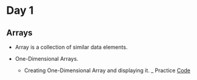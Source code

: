 # Day 1

## Arrays

- Array is a collection of similar data elements.


- One-Dimensional Arrays. 
   * Creating One-Dimensional Array and displaying it. _ Practice [Code](OneD.java)